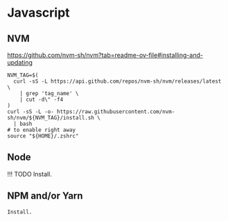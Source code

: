# Javascript

## NVM

<https://github.com/nvm-sh/nvm?tab=readme-ov-file#installing-and-updating>

```shell
NVM_TAG=$(
  curl -sS -L https://api.github.com/repos/nvm-sh/nvm/releases/latest \
    | grep 'tag_name' \
    | cut -d\" -f4
)
curl -sS -L -o- https://raw.githubusercontent.com/nvm-sh/nvm/${NVM_TAG}/install.sh \
  | bash
# to enable right away
source "${HOME}/.zshrc"
```

## Node

!!! TODO
    Install.

## NPM and/or Yarn 
    Install.
